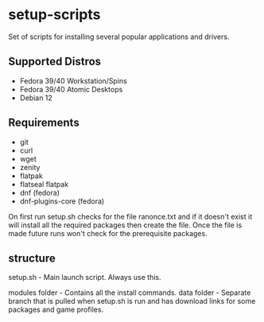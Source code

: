 # setup-scripts
Set of scripts for installing several popular applications and drivers.

## Supported Distros
* Fedora 39/40 Workstation/Spins
* Fedora 39/40 Atomic Desktops
* Debian 12

## Requirements
* git
* curl
* wget
* zenity
* flatpak
* flatseal flatpak
* dnf   (fedora)
* dnf-plugins-core (fedora)

On first run setup.sh checks for the file ranonce.txt and if it doesn't exist it will install all the required packages
then create the file. Once the file is made future runs won't check for the prerequisite packages.

structure
-------------
setup.sh        -       Main launch script. Always use this.

modules folder  -       Contains all the install commands.
data folder     -       Separate branch that is pulled when setup.sh is run and has download links for some packages and game profiles.

